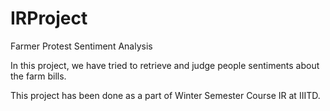 # IRProject
Farmer Protest Sentiment Analysis

In this project, we have tried to retrieve and judge people sentiments about the farm bills. <br/>

This project has been done as a part of Winter Semester Course IR at IIITD.

